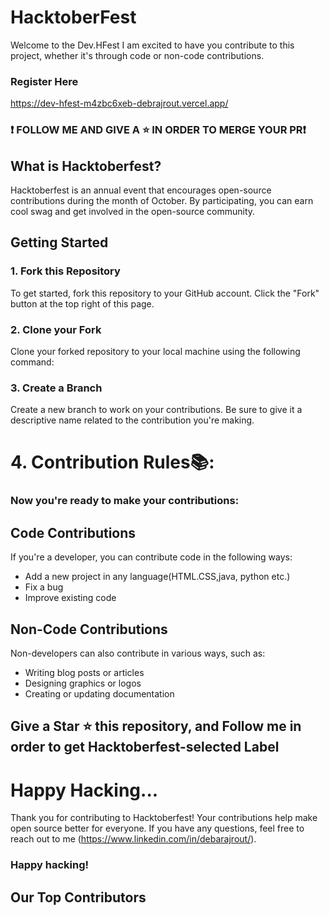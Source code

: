 # HacktoberFest
Welcome to the Dev.HFest I am  excited to have you contribute to this project, whether it's through code or non-code contributions.

### Register Here
https://dev-hfest-m4zbc6xeb-debrajrout.vercel.app/

### ❗ FOLLOW ME AND GIVE A ⭐ IN ORDER TO MERGE YOUR PR❗
 
## What is Hacktoberfest?
Hacktoberfest is an annual event that encourages open-source contributions during the month of October. By participating, you can earn cool swag and get involved in the open-source community.
## Getting Started
### 1. Fork this Repository
To get started, fork this repository to your GitHub account. Click the "Fork" button at the top right of this page.
### 2. Clone your Fork

Clone your forked repository to your local machine using the following command:

### 3. Create a Branch
Create a new branch to work on your contributions. Be sure to give it a descriptive name related to the contribution you're making.

# 4. Contribution Rules📚:
### Now you're ready to make your contributions:

## Code Contributions
If you're a developer, you can contribute code in the following ways:

- Add a new project in any language(HTML.CSS,java, python etc.)
- Fix a bug
- Improve existing code

## Non-Code Contributions
Non-developers can also contribute in various ways, such as:

- Writing blog posts or articles
- Designing graphics or logos
- Creating or updating documentation


## Give a Star ⭐ this repository, and Follow me in order to get Hacktoberfest-selected Label

# Happy Hacking...
Thank you for contributing to Hacktoberfest! Your contributions help make open source better for everyone. If you have any questions, feel free to reach out to me (https://www.linkedin.com/in/debarajrout/).

### Happy hacking!

## Our Top Contributors 
<p align="center"><a href="https://github.com/debrajrout/Dev.HFest/graphs/contributors">

</a></p>
